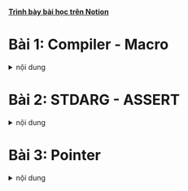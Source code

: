 **[Trình bày bài học trên Notion](https://ritzy-tray-c64.notion.site/Advance-C-CPP-1340b8981c614ba29eb68631e6479064)**

# Bài 1: Compiler - Macro
<details>
<summary>nội dung</summary>

<h2>Compiler</h2>

**Compiler là trình biên dịch, có nhiệm vụ biên dịch source code sang ngôn ngữ máy để vi xử lí có thể thực thi được chương trình đó.**

<p align="center">
  <img src="https://github.com/user-attachments/assets/418ae9af-78e6-4ba5-a352-9193f6056b5c" width="50%">
</p>

* Preprocessing: là quá trình tiền xử lí, tạo ra file preprocessed. Trong qua trình này:

    * Preprocessor sẽ copy nội dung của file được include vào file tiền xử lí.
    * Xóa bỏ các comment trong source file.
    * Chèn nội dung được định nghĩa của macro tại vị trí gọi macro đó.

* Compilation: từ preprocessed source compiler sẽ biên dịch sang assembly code.

* Assemble: assembler tạo ra object file từ assembly code.

* Linking: Linker sẽ gộp các file object đã tạo ra từ lại thành một excutable file.
    * Vì khi include một header thì file header đó chỉ chứa tên của hàm không có nội dung thực thi của hàm đó. Tức là sau tiền xử lí cũng chỉ chứa tên hàm mà không có nội dung hàm trong file đó.
    * File source của header đó cũng được biên dịch thành file object và linker sẽ gộp nội dung của hàm đó vào executable file.

<h2>Macro</h2>

**Macro gồm một label và nội dung là đoạn code sẽ được thay thế cho label đó trong quá trình tền xử lí (preprocessing).**

**Chỉ thị tiền xử lí là chỉ thị báo cho preprocesor xử lí những nội dung có trong source code.**

Các chỉ thị tiền xử lí:

* #include: là chỉ thị chèn tất cả nội dung của file được include vào source file.
    
    ⇒ Giúp quản lí và tái sử dụng source code hiệu quả.
    
* #define: dùng để định nghĩa một macro.

* #undef: để hủy định nghĩa một macro đã định nghĩa trước đó.
    
    ⇒ Sử dụng trong trường hợp cần định nghĩa lại macro.
    
* #if, #elif, #else: là những chỉ thị điều kiện để quyết định xem có chèn những nội dung bên trong điều kiện vào source file hay không. Kết thúc chỉ thị điều kiện này là #endif.
    
    ⇒ Dùng để linh hoạt khai báo macro có nội dung khác nhau phù hợp với yêu cầu và đối tượng thực thi chương trình.
    
- #ifdef và #ifndef: là chỉ thị kiểm tra xem đã định nghĩa macro đó hay chưa. Nếu điều kiện đúng thì nội dung bên trong điều kiện sẽ được chèn vào source file. Kết thúc chỉ thị điều kiện là #endif.
    
    ⇒ Để tránh chèn lặp lại những nội dung đã được định nghĩa và chèn vào trước đó.

Các toán tử trong macro:
* Stringize: định nghĩa nội dung của label phía sau # là một chuỗi trong dấu “”.
    
    ```c
    #define _PRINTF(cmd) printf(#cmd)
    ```
    
* Concatenation: nối nội dung của label phía sau ## vào chuỗi phía trước.
    
    ```c
    #define PIN_DEF(number)    int pin_##number
    ```
    
* Variadic: tạo ra macro có thể nhận số lượng tham số truyền vào không cố định và có thể thay đổi.

    ```c
    #define NUM_LIST(...)                       \
    int sum_list[] = {__VA_ARGS__}

    NUM_LIST(1, 4, 5, 6);

    // kết quả sau tiền xử lí
    int sum_list[] = {1, 4, 5, 6};
    ```

Ví dụ định nghĩa macro:

* Định nghĩa macro có chứa giá trị của số pi.

* Định nghĩa macro khai báo nhiều biến có cùng format tên.

* Định nghĩa macro khai báo function.

    ```c
    #define PI_NUMBER               (double)3.14159

    #define NEW_VAR(name)           \
    int         int_##name;         \
    double      double_##name;      \
    char        char_##name;

    #define     _PRINTF(func_name, cmd)         \
    void func_name() {                          \
        printf(#cmd);                           \
        printf("\n");                           \
    }

    _PRINTF(print_hello, hello!);
    _PRINTF(print_goodbye, good bye!);

    int main() {

        printf("%.3f\n", PI_NUMBER); 

        NEW_VAR(test);
        int_test = 5;
        double_test = 5.0;
        char_test = 'a';

        print_hello();
        print_goodbye();
        return 0;
    }
    ```

Ví dụ #ifdef và #ifndef:

* Dùng #ifndef để kiểm tra xem label BOARD_H đã được địa nghĩa trước đó hay chưa. Và định nghĩa label đó nếu chưa.

* Dùng điều kiện #if, #elif để định nghĩa chân Led builtin  phù hợp với board cần biên dịch.

    ```c
    #ifndef BOARD_H
    #define BOARD_H

    #define MCU     UNO
    //#define MCU     MEGA

    #if MCU == UNO
        #define     LED_BULTIN      2
    #elif MCU == MEGA
        #define     LED_BULTIN      7
    #endif

    #endif
    ```

**Macro và function khác nhau như thế nào mặc dù có thể cho ra kết quả như nhau.**

* Function chiếm một vùng nhớ cố định trong main memory. Vì function chỉ được định nghĩa một lần. Mỗi khi gọi function thì program counter sẽ nhảy tới vùng nhớ lưu function đó để thực thi.
* Còn khi định nghĩa macro thì khi biên dịch preprocessor sẽ thay thế đoạn macro được định nghĩa tại vị trí gọi macro đó. Khi gọi nhiều lần sẽ có nhiều đoạn giống nhau trong main memory.
    
⇒ Dùng function sẽ tối ưu hơn về mặt bộ nhớ nhưng sẽ không tối ưu về mặt tốc độ khi so với macro.

</details>

# Bài 2: STDARG - ASSERT
<details>
<summary>nội dung</summary>

<h2>STDARG</h2>

**Stdarg là thư viện chuẩn của C, hỗ trợ viết function với số lượng tham số và kiểu dữ liệu không xác định trước.**

Kiểu dữ liệu và macro của thư viện stdarg:

* va_list: là kiểu dự liệu để chứa các tham số truyền vào.

* void va_start(va_list *ap*, *argN*): xác định địa chỉ bắt đầu trong danh sách tham số truyền vào. Địa chỉ bắt đầu là địa chỉ của tham số tiếp theo phía sau  label argN. Cần gọi trước va_start trước khi gọi va_arg.

* type va_arg(va_list *ap*, *type*): trả về giá trị của địa chỉ hiện tại đang trỏ tới trong danh sách tham số với kiểu dữ liệu xác định tại type. Và chuyển con trỏ đến vị trí tiếp theo trong danh sách tham số.

* void va_end(): giải phóng vùng nhớ đã tạo ra của biến va_list. Cần gọi khi không còn sử dụng va_list đó nữa.

Ví dụ viết một function tính tổng các số truyền vào kiểu int có số lượng tham số có thể thay đổi:

```c
int sum(int count, ...){
    va_list num_list;
    // khởi tạo va_list để lưu địa chỉ các tham số truyền vào
    va_start(num_list, count);
    // lấy ra giá trị của tham số hiện tại đang trỏ đến (địa chỉ đầu tiên là địa chỉ của tham số phía sau count)
    int result = va_arg(num_list, int);
    for(int index=1;index<count;index++) {
            // cộng dồn lần lượt các giá trị còn lại trong danh sách tham số
        result += va_arg(num_list, int);
    }
    // giải phóng vùng nhớ đã khởi tạo num_list
    va_end(num_list);
    return result;
}

int main(void) {
    printf("%d\n", sum(5, 1, 3, 5, 6, 7));
    return 0;
}
```

⇒ Ứng dụng để viết những function xử lí những trường hợp tham số truyền vào có thể thay đổi được.

<h2>ASSERT</h2>

**Assert là thư viện chuẩn của C, hỗ trợ debug và báo lỗi cho chương trình.**

**void assert(_Expression):** có tham số truyền vào là điều kiện báo lỗi và chuỗi kí tự thông báo khi có lỗi xảy ra.

* Nếu điều kiện đúng chương trình sẽ chạy tiếp mà không báo lỗi.
* Nếu điều kiện sai chương trình sẽ báo lỗi với chuỗi kí tự đã định nghĩa trước và dừng chương trình ngay lập tức.

⇒ Quan trọng trong quá trình debug và xử lí lỗi và assert sẽ báo chính xác vị trí lỗi trong source code là line nào.

Ví dụ sử dụng assert để báo lỗi:
```c
#define LOG(condition, cmd)     assert((condition) && #cmd)

double divide(double number_a, double number_b) {
    // assert( (number_b!=0) && "Divide for zero");
    LOG(number_b!=0, "Divide for zero");
    return number_a / number_b;
}

int main() {
	printf("%f\n", divide(4.0, 1.0));
	printf("%f\n", divide(4.0, 0.0));
}
```

</details>

# Bài 3: Pointer
<details>
<summary>nội dung</summary>

<h2>Pointer</h2>

**Pointer là biến có giá trị là địa chỉ của một biến khác. Thông qua con trỏ có thể truy cập đến để đọc hoặc thay đổi giá trị tại địa chỉ đó.**

* Mọi biến đều được lưu trên RAM trong quá trình thực thi chương trình và có địa chỉ riêng.

* Có thể dùng pointer để truy cập nhiều biến khác nhau giúp quá trình xử lí chương trình linh hoạt hơn.

**Kích thước của con trỏ phụ thuộc vào kiến trúc của vi xử lí.**

Ví dụ khai báo và sử dụng con trỏ:
```c
int number = 10;
int *ptr = &number;   // lấy địa chỉ của biến number gán cho con trỏ
*ptr = 100;           // thay đổi giá trị tại biến number = 100
```

<h2>Void Pointer</h2>

**Void Pointer là con trỏ có thể trỏ đến bất kì biến nào mà không cần biết trước kiểu dữ liệu của nó.**

* Tuy nhiên trước khi đọc hoặc thay đổi giá trị của biến được trỏ tới thì cần ép kiểu cho đúng với kiểu dữ liệu của biến đó.

Ví dụ khai báo Void pointer:
```c
int a = 100;
void *ptr = &a;
printf("%d\n", *(int *)a);
*(int *)ptr = 10;
```

<h2>NULL Pointer</h2>

**NULL Pointer là con trỏ có giá trị (địa chỉ trỏ tới) là 0x00.**

Khi khai báo một biến mới chương trình sẽ lấy một vùng nhớ chưa được sử dụng trên RAM để lưu biến. Nếu không gán giá trị khi khai báo thì giá trị của biến sẽ là một giá trị ngẫu nhiên đã được lưu tại địa chỉ này trước đó. 

⇒ Do đó khi khai báo con trỏ mà chưa gán địa chỉ cho nó thì gán NULL để tránh lỗi chương trình khi trỏ nhầm địa chỉ. (Khi không dùng nữa cũng gán NULL)

* Dùng con trỏ NULL có thể kiểm tra được con trỏ đã được khai báo địa chỉ hợp lệ hay chưa.

```c
void *ptr = NULL;
```

<h2>Pointer to Constant</h2>

**Pointer to constant là con trỏ chỉ cho phép đọc giá trị tại tại địa chỉ được trỏ đến mà không được phép thay đổi giá trị tại địa chỉ đó. Tuy nhiên có thể gán lại giá trị (địa chỉ trỏ đến) cho con trỏ.**

Ví dụ sử dụng pointer to constant:
```c
int number_a = 10;
int number_b = 5;
// có thể khai báo con trỏ theo một trong hai cách sau.
int const *ptr_const = &number_a;
// const int *ptr_const = &number_a;

// không thể thay đổi giá trị của biến được trỏ đến.
// *ptr_const = 5; => Lỗi
// tuy nhiên có thể thay đổi giá trị của con trỏ.
ptr_const = &number_b;
```

<h2>Constant Pointer</h2>

**Constant pointer là con trỏ được khởi tạo với giá trị (địa chỉ trỏ đến) không được phép thay đổi. Chỉ có thể đọc và thay đổi giá trị tại địa chỉ được trỏ đến.**

Ví dụ sử dụng constant pointer:
```c
int number_a = 10;
int number_b = 5;
int *const ptr_const = &number_a;

// có thể thay đổi giá trị tại number_a
*const_ptr = 7;

// tuy nhiên đã khởi tạo con trỏ trỏ đến địa chỉ của number_a thì không thể trỏ đến một biến khác nữa.
// ptr_const = &number_b; => chương trình báo lỗi
```

<h2>Pointer to Function</h2>

**Function pointer là con trỏ có giá trị là địa chỉ của một function.**

    ⇒ Trỏ đến vùng nhớ chứa function.

Ví dụ sử dụng pointer to function:

```c
/*
	khai báo ptr là con trỏ hàm có tham số truyền vào là (int, int)
và kiểu trả về là int.
	sử dụng con trỏ hàm để gọi hàm phù hợp theo điều kiện
*/

#define OPERATOR    SUM
// #define OPERATOR    MULTIPLE

int multiple(int number_a, int number_b) {
    return number_a * number_b;
}

int sum(int number_a, int number_b) {
    return number_a + number_b;
}

int main() {
    int (*ptr)(int, int) = NULL;

    #if OPERATOR == SUM
        ptr = &sum;
    #elif OPERATOR == MULTIPLE
        ptr = &multiple;
    #endif
    
    printf("%d\n", ptr(5, 10));
}
```
* Function pointer còn có thể dùng làm tham số truyền vào cho một function khác. 

    Ví dụ:
    ```c
    /*
        Tạo một function có tham số truyền vào là một con trỏ hàm và các tham số phụ.
        Sử dụng con trỏ để gọi hàm tính toán.
    */


    int multiple(int number_a, int number_b) {
        return number_a * number_b;
    }

    int sum(int number_a, int number_b) {
        return number_a + number_b;
    }

    int CalcAndShow(int (*ptr)(int, int), int number_a, int number_b) {
        int result = ptr(number_a, number_b);
        printf("%d\n", result);
        return result;
    }

    int main() {
        int a = 10, b = 4;
        int (*ptr)(int, int) = NULL;
        CalcAndShow(&multiple, a, b);
        CalcAndShow(&sum, a, b);
    }
    ```

Ép kiểu một con trỏ hàm:
```c
int sum(int number_a, int number_b) {
    return number_a + number_b;
}
...
void *ptr = &sum;
int result = ((int (*)(int, int))ptr)(5, 3);
```

<h2>Pointer to Pointer</h2>

**Pointer to Pointer là con trỏ có giá trị là địa chỉ của con trỏ khác (trỏ đến con trỏ khác).**

```c
/*
	Khai báo con trỏ ptr_1 trỏ tới biến point.
	Khai báo con trỏ ptr_2 trỏ tới ptr_1.
	In ra giá trị và địa chỉ của ptr_1 và ptr_2.
*/

double point = 9.2;
double *ptr_1 = &point;
double **ptr_2 = &ptr_1;

printf("&point : %lu\t- point = %.3f\n", &point, point);
printf("&ptr_1 : %lu\t- *ptr_1 = %.3f\n", &ptr_1, *ptr_1);

// con trỏ ptr_2 có giá trị là địa chỉ của ptr_1.
// ta cũng có thể trỏ với point qua ptr_2
printf("ptr_2 : %lu\t- *ptr_2 : %lu\t- **ptr_2 = %.3f\n", ptr_2, *ptr_2, **ptr_2);

/*
	Kết quả in ra
&point : 144701488      - point = 9.200
&ptr_1 : 144701480      - *ptr_1 = 9.200
ptr_2 : 144701480       - *ptr_2 : 144701488    - **ptr_2 = 9.200
*/
```

</details>
